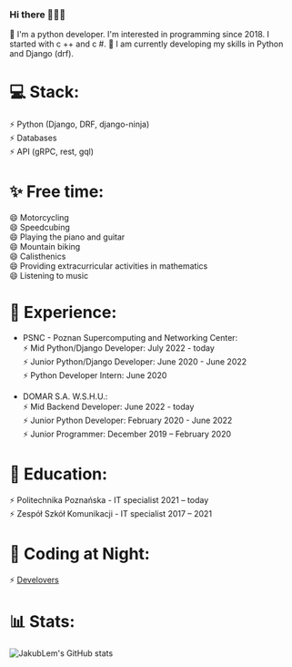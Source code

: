 ### Hi there 👋👋👋

🔭 I'm a python developer. I'm interested in programming since 2018. I started with c ++ and c #. 
🌱 I am currently developing my skills in Python and Django (drf).


# 💻 Stack:

⚡ Python (Django, DRF, django-ninja)  
⚡ Databases  
⚡ API (gRPC, rest, gql)  


# ✨ Free time:

😄  Motorcycling  
😄  Speedcubing  
😄  Playing the piano and guitar  
😄  Mountain biking  
😄  Calisthenics  
😄  Providing extracurricular activities in mathematics  
😄  Listening to music  


# 👔 Experience:


- PSNC - Poznan Supercomputing and Networking Center:  
⚡ Mid Python/Django Developer: July 2022 - today  
⚡ Junior Python/Django Developer: June 2020 - June 2022  
⚡ Python Developer Intern: June 2020  

- DOMAR S.A. W.S.H.U.:  
⚡ Mid Backend Developer: June 2022 - today  
⚡ Junior Python Developer: February 2020 - June 2022  
⚡ Junior Programmer: December 2019 – February 2020  


# 🏫 Education:

⚡ Politechnika Poznańska - IT specialist 2021 – today  
⚡ Zespół Szkół Komunikacji - IT specialist 2017 – 2021  


# 🌃 Coding at Night:

⚡ [Develovers](https://github.com/Debiutanci)


# 📊 Stats:

![JakubLem's GitHub stats](https://github-readme-stats.vercel.app/api?username=JakubLem&count_private=true&theme=tokyonight)



<!--
**JakubLem/JakubLem** is a ✨ _special_ ✨ repository because its `README.md` (this file) appears on your GitHub profile.

Here are some ideas to get you started:

- 🔭 I’m currently working on ...
- 🌱 I’m currently learning ...
- 👯 I’m looking to collaborate on ...
- 🤔 I’m looking for help with ...
- 💬 Ask me about ...
- 📫 How to reach me: ...
- 😄 Pronouns: ...
- ⚡ Fun fact: ...
-->
